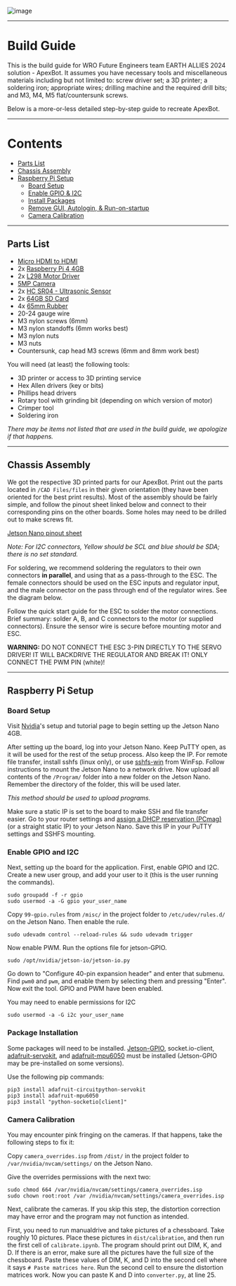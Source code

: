 ![image](https://github.com/user-attachments/assets/b2506d6d-198f-4292-959a-80ea138a93a4)

***

# Build Guide

This is the build guide for WRO Future Engineers team EARTH ALLIES 2024 solution - ApexBot. It assumes you have necessary tools and miscellaneous materials including but not limited to: screw driver set; a 3D printer; a soldering iron; appropriate wires; drilling machine and the required drill bits; and M3, M4, M5 flat/countersunk screws.

Below is a more-or-less detailed step-by-step guide to recreate ApexBot.

***

# Contents

* [Parts List](#parts-list)
* [Chassis Assembly](#chassis-assembly)
* [Raspberry Pi Setup](#raspberry-pi-setup)
    * [Board Setup](#board-setup)
    * [Enable GPIO & I2C](#enable-gpio-and-i2c)
    * [Install Packages](#package-installation)
    * [Remove GUI, Autologin, & Run-on-startup](#text-only-auto-login--run-on-startup)
    * [Camera Calibration](#camera-calibration)

***

## Parts List

* [Micro HDMI to HDMI](https://www.agarwalelectronics.com/product/micro-hdmi-to-hdmi-cable/)
* 2x [Raspberry Pi 4 4GB](https://www.agarwalelectronics.com/product/raspberry-pi-4-4gb/)
* 2x [L298 Motor Driver](https://www.agarwalelectronics.com/product/l298n-motor-driver-board/)
* [5MP Camera](https://www.agarwalelectronics.com/product/5mp-camera-for-raspberry-pi/)
* 2x [HC SR04 - Ultrasonic Sensor](https://www.agarwalelectronics.com/product/hc-sr04-ultrasonic-sensor-4pin/)
* 2x [64GB SD Card](https://www.amazon.in/s?k=64gb+sd+card%27&adgrpid=1326012629748396&hvadid=82876047563782&hvbmt=be&hvdev=c&hvlocphy=156979&hvnetw=o&hvqmt=e&hvtargid=kwd-82876677182464%3Aloc-90&hydadcr=24350_1971234&tag=msndeskstdin-21&ref=pd_sl_r3hr79sdn_e)
* 4x [65mm Rubber](https://www.agarwalelectronics.com/product/bo-wheel-imported/)
* 20-24 gauge wire
* M3 nylon screws (6mm)
* M3 nylon standoffs (6mm works best)
* M3 nylon nuts
* M3 nuts
* Countersunk, cap head M3 screws (6mm and 8mm work best)


You will need (at least) the following tools:
* 3D printer or access to 3D printing service
* Hex Allen drivers (key or bits)
* Phillips head drivers
* Rotary tool with grinding bit (depending on which version of motor)
* Crimper tool
* Soldering iron

*There may be items not listed that are used in the build guide, we apologize if that happens.*

***

## Chassis Assembly

We got the respective 3D printed parts for our ApexBot. Print out the parts located in `/CAD Files/files` in their given orientation (they have been oriented for the best print results). Most of the assembly should be fairly simple, and follow the pinout sheet linked below and connect to their corresponding pins on the other boards. Some holes may need to be drilled out to make screws fit.


[Jetson Nano pinout sheet](./Others/GPIO_PINOUT.xlsx)

*Note: For I2C connectors, Yellow should be SCL and blue should be SDA; there is no set standard.*


For soldering, we recommend soldering the regulators to their own connectors **in parallel**, and using that as a pass-through to the ESC. The female connectors should be used on the ESC inputs and regulator input, and the male connector on the pass through end of the regulator wires. See the diagram below.

Follow the quick start guide for the ESC to solder the motor connections. Brief summary: solder A, B, and C connectors to the motor (or supplied connectors). Ensure the sensor wire is secure before mounting motor and ESC.

**WARNING:** DO NOT CONNECT THE ESC 3-PIN DIRECTLY TO THE SERVO DRIVER! IT WILL BACKDRIVE THE REGULATOR AND BREAK IT! ONLY CONNECT THE PWM PIN (white)!

***

## Raspberry Pi Setup

### Board Setup

Visit [Nvidia](https://developer.nvidia.com/embedded/learn/get-started-jetson-nano-devkit)'s setup and tutorial page to begin setting up the Jetson Nano 4GB. 

After setting up the board, log into your Jetson Nano. Keep PuTTY open, as it will be used for the rest of the setup process. Also keep the IP. For remote file transfer, install sshfs (linux only), or use [sshfs-win](https://github.com/winfsp/sshfs-win) from WinFsp. Follow instructions to mount the Jetson Nano to a network drive. Now upload all contents of the `/Program/` folder into a new folder on the Jetson Nano. Remember the directory of the folder, this will be used later.

*This method should be used to upload programs.*

Make sure a static IP is set to the board to make SSH and file transfer easier. Go to your router settings and [assign a DHCP reservation (PCmag)](https://www.pcmag.com/how-to/how-to-set-up-a-static-ip-address) (or a straight static IP) to your Jetson Nano. Save this IP in your PuTTY settings and SSHFS mounting.

### Enable GPIO and I2C

Next, setting up the board for the application. First, enable GPIO and I2C. Create a new user group, and add your user to it (this is the user running the commands).

```
sudo groupadd -f -r gpio
sudo usermod -a -G gpio your_user_name
```

Copy `99-gpio.rules` from `/misc/` in the project folder to `/etc/udev/rules.d/` on the Jetson Nano. Then enable the rule.

```
sudo udevadm control --reload-rules && sudo udevadm trigger
```

Now enable PWM. Run the options file for jetson-GPIO.

```
sudo /opt/nvidia/jetson-io/jetson-io.py
```

Go down to "Configure 40-pin expansion header" and enter that submenu. Find `pwm0` and `pwm`, and enable them by selecting them and pressing "Enter". Now exit the tool. GPIO and PWM have been enabled.

You may need to enable permissions for I2C

```
sudo usermod -a -G i2c your_user_name
```

### Package Installation

Some packages will need to be installed. [Jetson-GPIO](https://github.com/NVIDIA/jetson-gpio), socket.io-client, [adafruit-servokit](https://github.com/adafruit/Adafruit_CircuitPython_ServoKit), and [adafruit-mpu6050](https://github.com/adafruit/Adafruit_MPU6050) must be installed (Jetson-GPIO may be pre-installed on some versions).

Use the following pip commands:

```
pip3 install adafruit-circuitpython-servokit
pip3 install adafruit-mpu6050
pip3 install "python-socketio[client]"
```

### Camera Calibration

You may encounter pink fringing on the cameras. If that happens, take the following steps to fix it:

Copy `camera_overrides.isp` from `/dist/` in the project folder to `/var/nvidia/nvcam/settings/` on the Jetson Nano.

Give the overrides permissions with the next two:

```
sudo chmod 664 /var/nvidia/nvcam/settings/camera_overrides.isp
sudo chown root:root /var /nvidia/nvcam/settings/camera_overrides.isp
```

Next, calibrate the cameras. If you skip this step, the distortion correction may have error and the program may not function as intended.

First, you need to run manualdrive and take pictures of a chessboard. Take roughly 10 pictures. Place these pictures in `dist/calibration`, and then run the first cell of `calibrate.ipynb`. The program should print out DIM, K, and D. If there is an error, make sure all the pictures have the full size of the chessboard. Paste these values of DIM, K, and D into the second cell where it says `# Paste matrices here`. Run the second cell to ensure the distortion matrices work. Now you can paste K and D into `converter.py`, at line 25.
